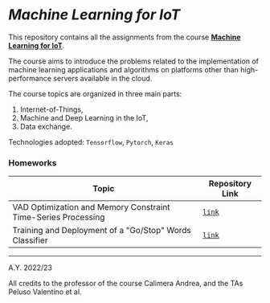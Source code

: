 # ***Machine Learning for IoT***

This repository contains all the assignments from the course **[Machine Learning for IoT](https://didattica.polito.it/pls/portal30/gap.pkg_guide.viewGap?p_cod_ins=01TXPSM&p_a_acc=2023&p_header=S&p_lang=IT&multi=N)**. 

The course aims to introduce the problems related to the implementation of machine learning applications and algorithms on platforms other than high-performance servers available in the cloud. 

The course topics are organized in three main parts:
1. Internet-of-Things,
2. Machine and Deep Learning in the IoT,
3. Data exchange.

Technologies adopted: `Tensorflow`, `Pytorch`, `Keras`

### Homeworks
| Topic  | Repository Link |
| ------------- | ------------- | 
| VAD Optimization and Memory Constraint Time-Series Processing| [`link`](https://github.com/arcangeloC-137/machine_learning_for_iot/tree/main/Homeworks/HW1)|
| Training and Deployment of a "Go/Stop" Words Classifier  | [`link`](https://github.com/arcangeloC-137/machine_learning_for_iot/tree/main/Homeworks/HW2)|



---

A.Y. 2022/23

All credits to the professor of the course Calimera Andrea, and the TAs Peluso Valentino et al.
